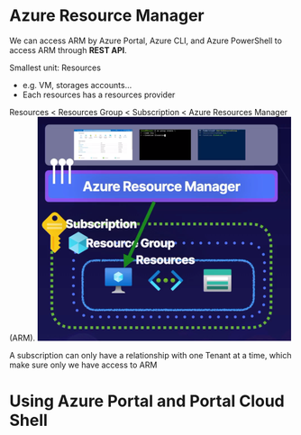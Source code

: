 # Azure Resource Manager

We can access ARM by Azure Portal, Azure CLI, and Azure PowerShell to access ARM through **REST API**.

Smallest unit: Resources
- e.g. VM, storages accounts...
- Each resources has a resources provider

Resources < Resources Group < Subscription < Azure Resources Manager (ARM). 
![](../../../z.Images/Pasted%20image%2020230807173024.png)

A subscription can only have a relationship with one Tenant at a time,
which make sure only we have access to ARM


# Using Azure Portal and Portal Cloud Shell



